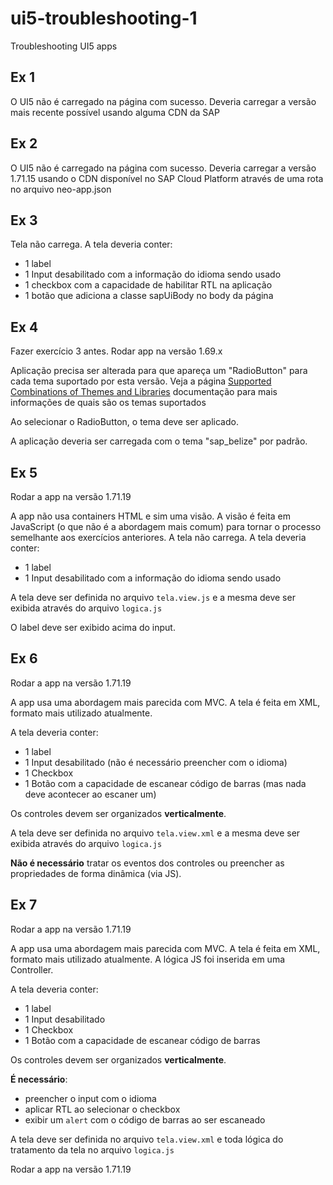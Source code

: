 # ui5-troubleshooting-1
Troubleshooting UI5 apps


## Ex 1

O UI5 não é carregado na página com sucesso. Deveria carregar a versão mais recente possível usando alguma CDN da SAP

## Ex 2

O UI5 não é carregado na página com sucesso. Deveria carregar a versão 1.71.15 usando o CDN disponível no SAP Cloud Platform através de uma rota no arquivo neo-app.json

## Ex 3

Tela não carrega. A tela deveria conter:

- 1 label
- 1 Input desabilitado com a informação do idioma sendo usado
- 1 checkbox com a capacidade de habilitar RTL na aplicação
- 1 botão que adiciona a classe sapUiBody no body da página

## Ex 4

Fazer exercício 3 antes.
Rodar app na versão 1.69.x

Aplicação precisa ser alterada para que apareça um "RadioButton" para cada tema suportado por esta versão.
Veja a página [Supported Combinations of Themes and Libraries](https://ui5.sap.com/1.69.0/#/topic/38ff8c27b022475a92b591bcf6262551) documentação para mais informações de quais são os temas suportados

Ao selecionar o RadioButton, o tema deve ser aplicado.

A aplicação deveria ser carregada com o tema "sap_belize" por padrão.


## Ex 5

Rodar a app na versão 1.71.19

A app não usa containers HTML e sim uma visão. A visão é feita em JavaScript (o que não é a abordagem mais comum) para tornar o processo semelhante aos exercícios anteriores.
A tela não carrega. A tela deveria conter:

- 1 label
- 1 Input desabilitado com a informação do idioma sendo usado

A tela deve ser definida no arquivo `tela.view.js` e a mesma deve ser exibida através do arquivo `logica.js`

O label deve ser exibido acima do input.

## Ex 6

Rodar a app na versão 1.71.19

A app usa uma abordagem mais parecida com MVC. A tela é feita em XML, formato mais utilizado atualmente.

A tela deveria conter:

- 1 label
- 1 Input desabilitado (não é necessário preencher com o idioma)
- 1 Checkbox
- 1 Botão com a capacidade de escanear código de barras (mas nada deve acontecer ao escaner um)

Os controles devem ser organizados **verticalmente**.

A tela deve ser definida no arquivo `tela.view.xml` e a mesma deve ser exibida através do arquivo `logica.js`

**Não é necessário** tratar os eventos dos controles ou preencher as propriedades de forma dinâmica (via JS).


## Ex 7

Rodar a app na versão 1.71.19

A app usa uma abordagem mais parecida com MVC. A tela é feita em XML, formato mais utilizado atualmente.
A lógica JS foi inserida em uma Controller.

A tela deveria conter:

- 1 label
- 1 Input desabilitado
- 1 Checkbox
- 1 Botão com a capacidade de escanear código de barras

Os controles devem ser organizados **verticalmente**.

**É necessário**:
- preencher o input com o idioma
- aplicar RTL ao selecionar o checkbox
- exibir um `alert` com o código de barras ao ser escaneado

A tela deve ser definida no arquivo `tela.view.xml` e toda lógica do tratamento da tela no arquivo `logica.js`

Rodar a app na versão 1.71.19


